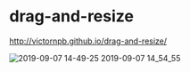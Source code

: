 drag-and-resize
===============

http://victornpb.github.io/drag-and-resize/

![2019-09-07 14-49-25 2019-09-07 14_54_55](https://user-images.githubusercontent.com/3372598/64478474-66f69a80-d17f-11e9-8d8a-bf384703de59.gif)

